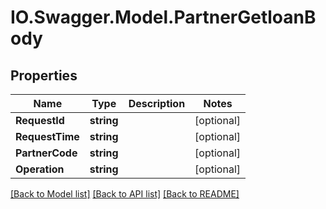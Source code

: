 # IO.Swagger.Model.PartnerGetloanBody
## Properties

Name | Type | Description | Notes
------------ | ------------- | ------------- | -------------
**RequestId** | **string** |  | [optional] 
**RequestTime** | **string** |  | [optional] 
**PartnerCode** | **string** |  | [optional] 
**Operation** | **string** |  | [optional] 

[[Back to Model list]](../README.md#documentation-for-models) [[Back to API list]](../README.md#documentation-for-api-endpoints) [[Back to README]](../README.md)

